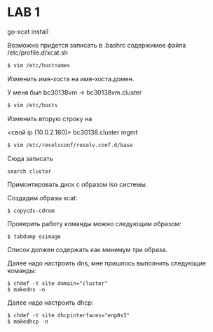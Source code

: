 # LAB 1

go-xcat install

Возможно придется записать в .bashrc содержимое файла /etc/profile.d/xcat.sh

```sh
$ vim /etc/hostnames  
```
Изменить имя-хоста на имя-хоста.домен.

У меня был bc30138vm -> bc30138vm.cluster

```sh
$ vim /etc/hosts
```

Изменить вторую строку на 

<свой ip (10.0.2.160)> bc30138.cluster mgmt

```sh
$ vim /etc/resolvconf/resolv.conf.d/base
```

Сюда записать 
```
search cluster
```

Примонтировать диск с образом iso системы. 

Создадим образы xcat: 

```
$ copycds-cdrom
```

Проверить работу команды можно следующим образом:

```
$ tabdump osimage
```

Список должен содержать как минимум три образа.

Далее надо настроить dns, мне пришлось выполнить следующие команды:
```
$ chdef -t site domain="cluster"
$ makedns -n
```

Далее надо настроить dhcp:
```
$ chdef -t site dhcpinterfaces="enp0s3"
$ makedhcp -n
```
